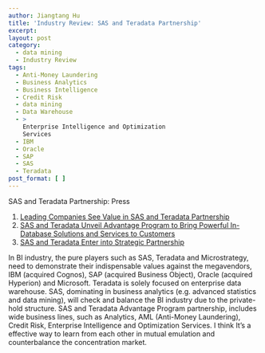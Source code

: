 ```yaml
---
author: Jiangtang Hu
title: 'Industry Review: SAS and Teradata Partnership'
excerpt:
layout: post
category:
  - data mining
  - Industry Review
tags:
  - Anti-Money Laundering
  - Business Analytics
  - Business Intelligence
  - Credit Risk
  - data mining
  - Data Warehouse
  - >
    Enterprise Intelligence and Optimization
    Services
  - IBM
  - Oracle
  - SAP
  - SAS
  - Teradata
post_format: [ ]
---
```

SAS and Teradata Partnership: Press

 

1.  [Leading Companies See Value in SAS and Teradata Partnership][1]
2.  [SAS and Teradata Unveil Advantage Program to Bring Powerful In-Database Solutions and Services to Customers][2]
3.  [SAS and Teradata Enter into Strategic Partnership][3]  
    

 

  


In BI industry, the pure players such as SAS, Teradata and Microstrategy, need to demonstrate their indispensable values against the megavendors, IBM (acquired Cognos), SAP (acquired Business Object), Oracle (acquired Hyperion) and Microsoft. Teradata is solely focused on enterprise data warehouse. SAS, dominating in business analytics (e.g. advanced statistics and data mining), will check and balance the BI industry due to the private-hold structure. SAS and Teradata Advantage Program partnership, includes wide business lines, such as Analytics, AML (Anti-Money Laundering), Credit Risk, Enterprise Intelligence and Optimization Services. I think It’s a effective way to learn from each other in mutual emulation and counterbalance the concentration market.

 [1]: http://www.sas.com/news/preleases/SASandTeradataAdvantageProgram.html
 [2]: http://www.sas.com/news/preleases/TeradataAdvantageProgram.html
 [3]: http://www.teradata.com/t/page/173874/index.html